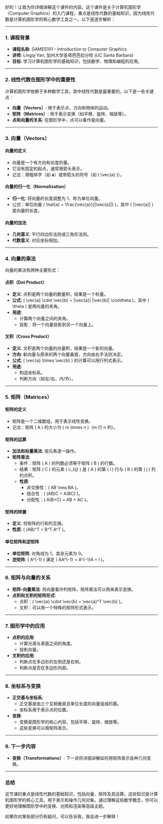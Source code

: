 好的！让我为你详细讲解这个课件的内容。这个课件是关于计算机图形学（Computer Graphics）的入门课程，重点是线性代数的基础知识，因为线性代数是计算机图形学的核心数学工具之一。以下是逐步解析：

---

### **1. 课程背景**
- **课程名称**: GAMES101 - Introduction to Computer Graphics
- **讲师**: Lingqi Yan, 加州大学圣塔芭芭拉分校 (UC Santa Barbara)
- **目标**: 学习计算机图形学的基础知识，包括数学、物理和编程的应用。

---

### **2. 线性代数在图形学中的重要性**
计算机图形学依赖于多种数学工具，其中线性代数是最重要的。以下是一些关键点：
- **向量（Vectors）**: 用于表示点、方向和物体的运动。
- **矩阵（Matrices）**: 用于表示变换（如平移、旋转、缩放等）。
- **点和向量的关系**: 在图形学中，点可以看作是向量。

---

### **3. 向量（Vectors）**
#### **向量的定义**
- 向量是一个有方向和长度的量。
- 它没有固定的起点，通常用箭头表示。
- 记法：用粗体字（如 **a**）或带箭头的符号（如 \( \vec{a} \)）。

#### **向量的归一化（Normalization）**
- **归一化**: 将向量的长度调整为 1，称为单位向量。
- 公式：单位向量 \( \hat{a} = \frac{\vec{a}}{|\vec{a}|} \)，其中 \( |\vec{a}| \) 是向量的长度。

#### **向量的加法**
- **几何意义**: 平行四边形法则或三角形法则。
- **代数意义**: 对应坐标相加。

---

### **4. 向量的乘法**
向量的乘法有两种主要形式：
#### **点积（Dot Product）**
- **定义**: 点积是两个向量的数量积，结果是一个标量。
- **公式**: \( \vec{a} \cdot \vec{b} = |\vec{a}| |\vec{b}| \cos\theta \)，其中 \( \theta \) 是两向量的夹角。
- **用途**:
  - 计算两个向量之间的夹角。
  - 投影：将一个向量投影到另一个向量上。

#### **叉积（Cross Product）**
- **定义**: 叉积是两个向量的向量积，结果是一个新的向量。
- **方向**: 新向量与原来的两个向量垂直，方向由右手法则决定。
- **公式**: \( \vec{a} \times \vec{b} \) 的计算可以用行列式表示。
- **用途**:
  - 构造坐标系。
  - 判断方向（如左/右、内/外）。

---

### **5. 矩阵（Matrices）**
#### **矩阵的定义**
- 矩阵是一个二维数组，用于表示线性变换。
- 记法：矩阵 \( A \) 的大小为 \( m \times n \)（m 行 n 列）。

#### **矩阵的运算**
- **加法和标量乘法**: 按元素逐一操作。
- **矩阵乘法**:
  - 条件：矩阵 \( A \) 的列数必须等于矩阵 \( B \) 的行数。
  - 结果：矩阵 \( C \) 的元素 \( c_{ij} \) 是 \( A \) 的第 \( i \) 行与 \( B \) 的第 \( j \) 列的点积。
  - **性质**:
    - 非交换性：\( AB \neq BA \)。
    - 结合性：\( (AB)C = A(BC) \)。
    - 分配性：\( A(B+C) = AB + AC \)。

#### **矩阵的转置**
- **定义**: 将矩阵的行和列互换。
- **性质**: \( (AB)^T = B^T A^T \)。

#### **单位矩阵和逆矩阵**
- **单位矩阵**: 对角线为 1，其余元素为 0。
- **逆矩阵**: \( A^{-1} \) 满足 \( AA^{-1} = A^{-1}A = I \)。

---

### **6. 矩阵与向量的关系**
- **矩阵-向量乘法**: 将向量看作列矩阵，矩阵乘法可以用来表示变换。
- **点积和叉积的矩阵形式**:
  - 点积：\( \vec{a} \cdot \vec{b} = \vec{a}^T \vec{b} \)。
  - 叉积：可以用一个特殊的矩阵形式表示。

---

### **7. 图形学中的应用**
- **点积的应用**:
  - 计算光源与表面之间的角度。
  - 投影向量。
- **叉积的应用**:
  - 判断点在多边形的左侧还是右侧。
  - 判断点是否在多边形内部。

---

### **8. 坐标系与变换**
- **正交基与坐标系**:
  - 正交基是由三个互相垂直且单位长度的向量组成的基。
  - 坐标系用于表示点的位置。
- **变换**:
  - 变换是图形学的核心内容，包括平移、旋转、缩放等。
  - 这些变换可以用矩阵表示。

---

### **9. 下一步内容**
- **变换（Transformations）**: 下一讲将详细讲解如何用矩阵表示各种几何变换。

---

### **总结**
这节课的重点是线性代数的基础知识，包括向量、矩阵及其运算。这些知识是计算机图形学的核心工具，用于表示和操作几何对象。通过理解这些数学概念，你可以更好地理解图形学中的变换、光照和渲染等高级主题。

如果你对某些部分仍有疑问，可以告诉我，我会进一步解释！
